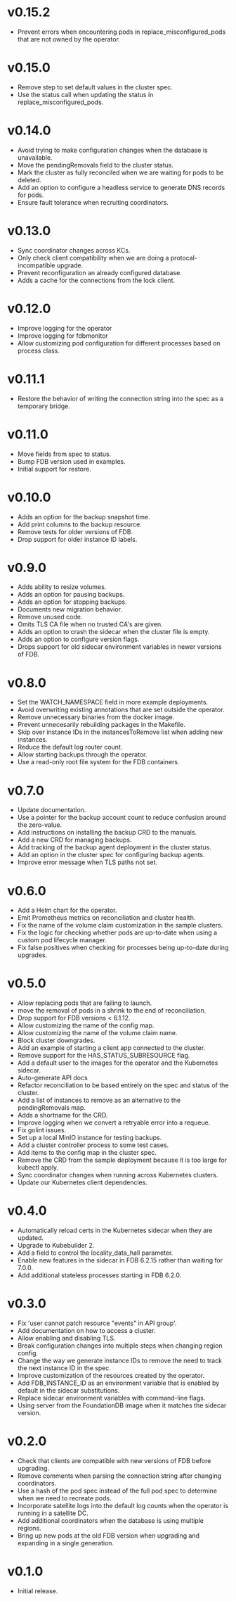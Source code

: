 # v0.15.2

*	Prevent errors when encountering pods in replace_misconfigured_pods that are
	not owned by the operator.

# v0.15.0

*	Remove step to set default values in the cluster spec.
*	Use the status call when updating the status in replace_misconfigured_pods.

# v0.14.0

*	Avoid trying to make configuration changes when the database is unavailable.
*	Move the pendingRemovals field to the cluster status.
*	Mark the cluster as fully reconciled when we are waiting for pods to be
	deleted.
*	Add an option to configure a headless service to generate DNS records for
	pods.
*	Ensure fault tolerance when recruiting coordinators.

# v0.13.0

*	Sync coordinator changes across KCs.
*	Only check client compatibility when we are doing a protocal-incompatible upgrade.
*	Prevent reconfiguration an already configured database.
*	Adds a cache for the connections from the lock client.

# v0.12.0

*	Improve logging for the operator
*	Improve logging for fdbmonitor
*	Allow customizing pod configuration for different processes based on process class.

# v0.11.1

*	Restore the behavior of writing the connection string into the spec as a temporary bridge.

# v0.11.0

*	Move fields from spec to status.
*	Bump FDB version used in examples.
*	Initial support for restore.

# v0.10.0

*	Adds an option for the backup snapshot time.
*	Add print columns to the backup resource.
*	Remove tests for older versions of FDB.
*	Drop support for older instance ID labels.

# v0.9.0

*	Adds ability to resize volumes.
*	Adds an option for pausing backups.
*	Adds an option for stopping backups.
*	Documents new migration behavior.
*	Remove unused code.
*	Omits TLS CA file when no trusted CA's are given.
*	Adds an option to crash the sidecar when the cluster file is empty.
*	Adds an option to configure version flags.
*	Drops support for old sidecar environment variables in newer versions of FDB.

# v0.8.0

*	Set the WATCH_NAMESPACE field in more example deployments.
*	Avoid overwriting existing annotations that are set outside the operator.
*	Remove unnecessary binaries from the docker image.
*	Prevent unnecesarily rebuilding packages in the Makefile.
*	Skip over instance IDs in the instancesToRemove list when adding new instances.
*	Reduce the default log router count.
*	Allow starting backups through the operator.
*	Use a read-only root file system for the FDB containers.

# v0.7.0

*   Update documentation.
*   Use a pointer for the backup account count to reduce confusion around the zero-value.
*   Add instructions on installing the backup CRD to the manuals.
*   Add a new CRD for managing backups.
*   Add tracking of the backup agent deployment in the cluster status.
*   Add an option in the cluster spec for configuring backup agents.
*   Improve error message when TLS paths not set.

# v0.6.0

*	Add a Helm chart for the operator.
*	Emit Prometheus metrics on reconciliation and cluster health.
*	Fix the name of the volume claim customization in the sample clusters.
*	Fix the logic for checking whether pods are up-to-date when using a custom
	pod lifecycle manager.
*	Fix false positives when checking for processes being up-to-date during
	upgrades.

# v0.5.0

*	Allow replacing pods that are failing to launch.
*	move the removal of pods in a shrink to the end of reconciliation.
*	Drop support for FDB versions < 6.1.12.
*	Allow customizing the name of the config map.
*	Allow customizing the name of the volume claim name.
*	Block cluster downgrades.
*	Add an example of starting a client app connected to the cluster.
*	Remove support for the HAS_STATUS_SUBRESOURCE flag.
*	Add a default user to the images for the operator and the Kubernetes sidecar.
*	Auto-generate API docs
*	Refactor reconciliation to be based entirely on the spec and status of the cluster.
*	Add a list of instances to remove as an alternative to the pendingRemovals map.
*	Adds a shortname for the CRD.
*	Improve logging when we convert a retryable error into a requeue.
*	Fix golint issues.
*	Set up a local MinIO instance for testing backups.
*	Add a cluster controller process to some test cases.
*	Add items to the config map in the cluster spec.
*	Remove the CRD from the sample deployment because it is too large for kubectl apply.
*	Sync coordinator changes when running across Kubernetes clusters.
*	Update our Kubernetes client dependencies.

# v0.4.0

*	Automatically reload certs in the Kubernetes sidecar when they are updated.
*	Upgrade to Kubebuilder 2.
*	Add a field to control the locality_data_hall parameter.
*	Enable new features in the sidecar in FDB 6.2.15 rather than waiting for
	7.0.0.
*	Add additional stateless processes starting in FDB 6.2.0.

# v0.3.0

*	Fix 'user cannot patch resource "events" in API group'.
*	Add documentation on how to access a cluster.
*	Allow enabling and disabling TLS.
*	Break configuration changes into multiple steps when changing region config.
*	Change the way we generate instance IDs to remove the need to track the next 
	instance ID in the spec.
*	Improve customization of the resources created by the operator.
*	Add FDB_INSTANCE_ID as an environment variable that is enabled by default in 
	the sidecar substitutions.
*	Replace sidecar environment variables with command-line flags.
*	Using server from the FoundationDB image when it matches the sidecar version.


# v0.2.0

*	Check that clients are compatible with new versions of FDB before upgrading.
*	Remove comments when parsing the connection string after changing
	coordinators.
*	Use a hash of the pod spec instead of the full pod spec to determine when we
	need to recreate pods.
*	Incorporate satellite logs into the default log counts when the operator is
	running in a satellite DC.
*	Add additional coordinators when the database is using multiple regions.
*	Bring up new pods at the old FDB version when upgrading and expanding in a
	single generation.

# v0.1.0

*	Initial release.